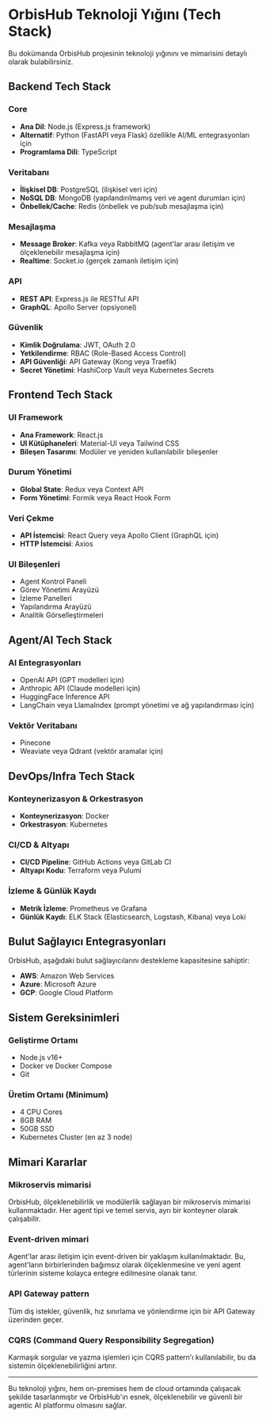 # OrbisHub Teknoloji Yığını (Tech Stack)

Bu dokümanda OrbisHub projesinin teknoloji yığınını ve mimarisini detaylı olarak bulabilirsiniz.

## Backend Tech Stack

### Core
- **Ana Dil**: Node.js (Express.js framework)
- **Alternatif**: Python (FastAPI veya Flask) özellikle AI/ML entegrasyonları için
- **Programlama Dili**: TypeScript

### Veritabanı
- **İlişkisel DB**: PostgreSQL (ilişkisel veri için)
- **NoSQL DB**: MongoDB (yapılandırılmamış veri ve agent durumları için)
- **Önbellek/Cache**: Redis (önbellek ve pub/sub mesajlaşma için)

### Mesajlaşma
- **Message Broker**: Kafka veya RabbitMQ (agent'lar arası iletişim ve ölçeklenebilir mesajlaşma için)
- **Realtime**: Socket.io (gerçek zamanlı iletişim için)

### API
- **REST API**: Express.js ile RESTful API
- **GraphQL**: Apollo Server (opsiyonel)

### Güvenlik
- **Kimlik Doğrulama**: JWT, OAuth 2.0
- **Yetkilendirme**: RBAC (Role-Based Access Control)
- **API Güvenliği**: API Gateway (Kong veya Traefik)
- **Secret Yönetimi**: HashiCorp Vault veya Kubernetes Secrets

## Frontend Tech Stack

### UI Framework
- **Ana Framework**: React.js
- **UI Kütüphaneleri**: Material-UI veya Tailwind CSS
- **Bileşen Tasarımı**: Modüler ve yeniden kullanılabilir bileşenler

### Durum Yönetimi
- **Global State**: Redux veya Context API
- **Form Yönetimi**: Formik veya React Hook Form

### Veri Çekme
- **API İstemcisi**: React Query veya Apollo Client (GraphQL için)
- **HTTP İstemcisi**: Axios

### UI Bileşenleri
- Agent Kontrol Paneli
- Görev Yönetimi Arayüzü
- İzleme Panelleri
- Yapılandırma Arayüzü
- Analitik Görselleştirmeleri

## Agent/AI Tech Stack

### AI Entegrasyonları
- OpenAI API (GPT modelleri için)
- Anthropic API (Claude modelleri için)
- HuggingFace Inference API
- LangChain veya LlamaIndex (prompt yönetimi ve ağ yapılandırması için)

### Vektör Veritabanı
- Pinecone
- Weaviate veya Qdrant (vektör aramalar için)

## DevOps/Infra Tech Stack

### Konteynerizasyon & Orkestrasyon
- **Konteynerizasyon**: Docker
- **Orkestrasyon**: Kubernetes

### CI/CD & Altyapı
- **CI/CD Pipeline**: GitHub Actions veya GitLab CI
- **Altyapı Kodu**: Terraform veya Pulumi

### İzleme & Günlük Kaydı
- **Metrik İzleme**: Prometheus ve Grafana
- **Günlük Kaydı**: ELK Stack (Elasticsearch, Logstash, Kibana) veya Loki

## Bulut Sağlayıcı Entegrasyonları

OrbisHub, aşağıdaki bulut sağlayıcılarını destekleme kapasitesine sahiptir:

- **AWS**: Amazon Web Services
- **Azure**: Microsoft Azure
- **GCP**: Google Cloud Platform

## Sistem Gereksinimleri

### Geliştirme Ortamı
- Node.js v16+
- Docker ve Docker Compose
- Git

### Üretim Ortamı (Minimum)
- 4 CPU Cores
- 8GB RAM
- 50GB SSD
- Kubernetes Cluster (en az 3 node)

## Mimari Kararlar

### Mikroservis mimarisi
OrbisHub, ölçeklenebilirlik ve modülerlik sağlayan bir mikroservis mimarisi kullanmaktadır. Her agent tipi ve temel servis, ayrı bir konteyner olarak çalışabilir.

### Event-driven mimari
Agent'lar arası iletişim için event-driven bir yaklaşım kullanılmaktadır. Bu, agent'ların birbirlerinden bağımsız olarak ölçeklenmesine ve yeni agent türlerinin sisteme kolayca entegre edilmesine olanak tanır.

### API Gateway pattern
Tüm dış istekler, güvenlik, hız sınırlama ve yönlendirme için bir API Gateway üzerinden geçer.

### CQRS (Command Query Responsibility Segregation)
Karmaşık sorgular ve yazma işlemleri için CQRS pattern'ı kullanılabilir, bu da sistemin ölçeklenebilirliğini artırır.

---

Bu teknoloji yığını, hem on-premises hem de cloud ortamında çalışacak şekilde tasarlanmıştır ve OrbisHub'ın esnek, ölçeklenebilir ve güvenli bir agentic AI platformu olmasını sağlar.